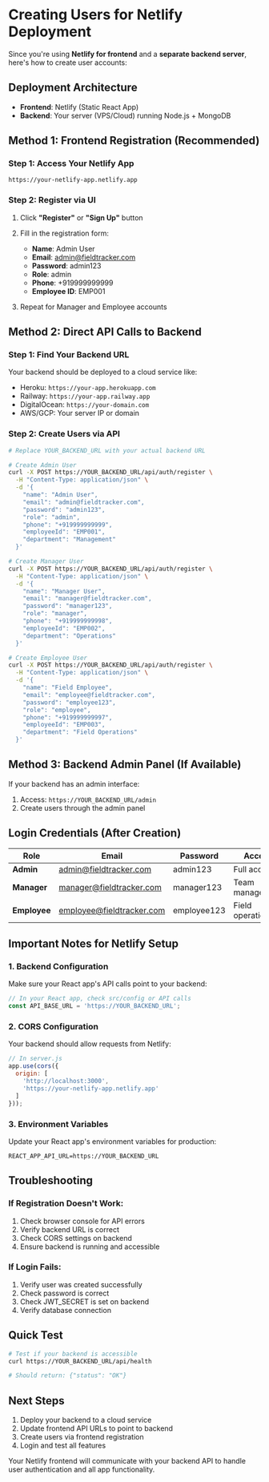# Creating Users for Netlify Deployment

Since you're using **Netlify for frontend** and a **separate backend server**, here's how to create user accounts:

## **Deployment Architecture**
- **Frontend**: Netlify (Static React App)
- **Backend**: Your server (VPS/Cloud) running Node.js + MongoDB

## **Method 1: Frontend Registration (Recommended)**

### **Step 1: Access Your Netlify App**
```
https://your-netlify-app.netlify.app
```

### **Step 2: Register via UI**
1. Click **"Register"** or **"Sign Up"** button
2. Fill in the registration form:
   - **Name**: Admin User
   - **Email**: admin@fieldtracker.com
   - **Password**: admin123
   - **Role**: admin
   - **Phone**: +919999999999
   - **Employee ID**: EMP001

3. Repeat for Manager and Employee accounts

## **Method 2: Direct API Calls to Backend**

### **Step 1: Find Your Backend URL**
Your backend should be deployed to a cloud service like:
- Heroku: `https://your-app.herokuapp.com`
- Railway: `https://your-app.railway.app`
- DigitalOcean: `https://your-domain.com`
- AWS/GCP: Your server IP or domain

### **Step 2: Create Users via API**
```bash
# Replace YOUR_BACKEND_URL with your actual backend URL

# Create Admin User
curl -X POST https://YOUR_BACKEND_URL/api/auth/register \
  -H "Content-Type: application/json" \
  -d '{
    "name": "Admin User",
    "email": "admin@fieldtracker.com",
    "password": "admin123",
    "role": "admin",
    "phone": "+919999999999",
    "employeeId": "EMP001",
    "department": "Management"
  }'

# Create Manager User
curl -X POST https://YOUR_BACKEND_URL/api/auth/register \
  -H "Content-Type: application/json" \
  -d '{
    "name": "Manager User",
    "email": "manager@fieldtracker.com",
    "password": "manager123",
    "role": "manager",
    "phone": "+919999999998",
    "employeeId": "EMP002",
    "department": "Operations"
  }'

# Create Employee User
curl -X POST https://YOUR_BACKEND_URL/api/auth/register \
  -H "Content-Type: application/json" \
  -d '{
    "name": "Field Employee",
    "email": "employee@fieldtracker.com",
    "password": "employee123",
    "role": "employee",
    "phone": "+919999999997",
    "employeeId": "EMP003",
    "department": "Field Operations"
  }'
```

## **Method 3: Backend Admin Panel (If Available)**

If your backend has an admin interface:
1. Access: `https://YOUR_BACKEND_URL/admin`
2. Create users through the admin panel

## **Login Credentials (After Creation)**

| **Role** | **Email** | **Password** | **Access** |
|----------|-----------|--------------|------------|
| **Admin** | admin@fieldtracker.com | admin123 | Full access |
| **Manager** | manager@fieldtracker.com | manager123 | Team management |
| **Employee** | employee@fieldtracker.com | employee123 | Field operations |

## **Important Notes for Netlify Setup**

### **1. Backend Configuration**
Make sure your React app's API calls point to your backend:
```javascript
// In your React app, check src/config or API calls
const API_BASE_URL = 'https://YOUR_BACKEND_URL';
```

### **2. CORS Configuration**
Your backend should allow requests from Netlify:
```javascript
// In server.js
app.use(cors({
  origin: [
    'http://localhost:3000',
    'https://your-netlify-app.netlify.app'
  ]
}));
```

### **3. Environment Variables**
Update your React app's environment variables for production:
```env
REACT_APP_API_URL=https://YOUR_BACKEND_URL
```

## **Troubleshooting**

### **If Registration Doesn't Work:**
1. Check browser console for API errors
2. Verify backend URL is correct
3. Check CORS settings on backend
4. Ensure backend is running and accessible

### **If Login Fails:**
1. Verify user was created successfully
2. Check password is correct
3. Check JWT_SECRET is set on backend
4. Verify database connection

## **Quick Test**
```bash
# Test if your backend is accessible
curl https://YOUR_BACKEND_URL/api/health

# Should return: {"status": "OK"}
```

## **Next Steps**
1. Deploy your backend to a cloud service
2. Update frontend API URLs to point to backend
3. Create users via frontend registration
4. Login and test all features

Your Netlify frontend will communicate with your backend API to handle user authentication and all app functionality.
